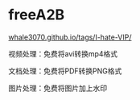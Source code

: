 # freeA2B
[whale3070.github.io/tags/I-hate-VIP/](https://whale3070.github.io/tags/I-hate-VIP/)

视频处理：免费将avi转换mp4格式 

文档处理：免费将PDF转换PNG格式 

图片处理：免费将图片加上水印
